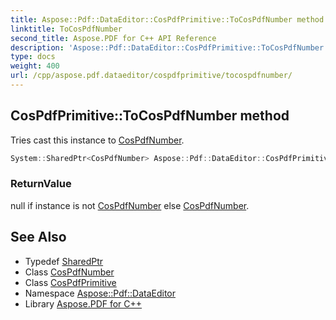 ```yaml
---
title: Aspose::Pdf::DataEditor::CosPdfPrimitive::ToCosPdfNumber method
linktitle: ToCosPdfNumber
second_title: Aspose.PDF for C++ API Reference
description: 'Aspose::Pdf::DataEditor::CosPdfPrimitive::ToCosPdfNumber method. Tries cast this instance to CosPdfNumber in C++.'
type: docs
weight: 400
url: /cpp/aspose.pdf.dataeditor/cospdfprimitive/tocospdfnumber/
---
```

## CosPdfPrimitive::ToCosPdfNumber method


Tries cast this instance to [CosPdfNumber](../../cospdfnumber/).

```cpp
System::SharedPtr<CosPdfNumber> Aspose::Pdf::DataEditor::CosPdfPrimitive::ToCosPdfNumber() override
```


### ReturnValue

null if instance is not [CosPdfNumber](../../cospdfnumber/) else [CosPdfNumber](../../cospdfnumber/).

## See Also

* Typedef [SharedPtr](../../../system/sharedptr/)
* Class [CosPdfNumber](../../cospdfnumber/)
* Class [CosPdfPrimitive](../)
* Namespace [Aspose::Pdf::DataEditor](../../)
* Library [Aspose.PDF for C++](../../../)
